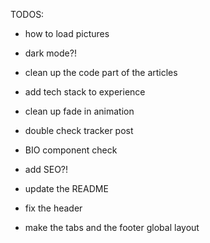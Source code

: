 TODOS: 

- how to load pictures 
- dark mode?!
- clean up the code part of the articles
- add tech stack to experience
- clean up fade in animation
- double check tracker post
- BIO component check
- add SEO?!
- update the README
- fix the header

- make the tabs and the footer global layout
